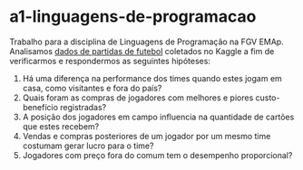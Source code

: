 # a1-linguagens-de-programacao
Trabalho para a disciplina de Linguagens de Programação na FGV EMAp. Analisamos [dados de partidas de futebol](https://www.kaggle.com/datasets/davidcariboo/player-scores/data) coletados no Kaggle a fim de verificarmos e respondermos as seguintes hipóteses:

1. Há uma diferença na performance dos times quando estes jogam em casa, como visitantes e fora do país?
2. Quais foram as compras de jogadores com melhores e piores custo-benefício registradas?
3. A posição dos jogadores em campo influencia na quantidade de cartões que estes recebem?
4. Vendas e compras posteriores de um jogador por um mesmo time costumam gerar lucro para o time?
5. Jogadores com preço fora do comum tem o desempenho proporcional?
